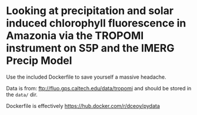 # Looking at precipitation and solar induced chlorophyll fluorescence in Amazonia via the TROPOMI instrument on S5P and the IMERG Precip Model

Use the included Dockerfile to save yourself a massive headache.

Data is from: ftp://fluo.gps.caltech.edu/data/tropomi and should be stored in the `data/` dir.

Dockerfile is effectively https://hub.docker.com/r/dceoy/pydata


